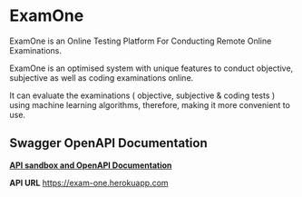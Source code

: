# ExamOne
ExamOne is an Online Testing Platform For Conducting Remote Online Examinations. <br  />

ExamOne is an optimised system with unique features to conduct objective, subjective as well as coding examinations online. <br  />

It can evaluate the examinations ( objective, subjective &amp; coding tests ) using machine learning algorithms, therefore, making it more convenient to use.

  ## Swagger OpenAPI Documentation
  
**[API sandbox and OpenAPI Documentation](https://app.swaggerhub.com/apis-docs/phoenix-1-2/ExamOne/v1.0.0/)**

**API URL** https://exam-one.herokuapp.com
